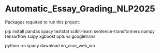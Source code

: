 # Automatic_Essay_Grading_NLP2025
Packages required to run this project:

pip install pandas spacy textstat scikit-learn sentence-transformers numpy tensorflow scipy xgboost optuna googletrans

python -m spacy download en_core_web_sm
